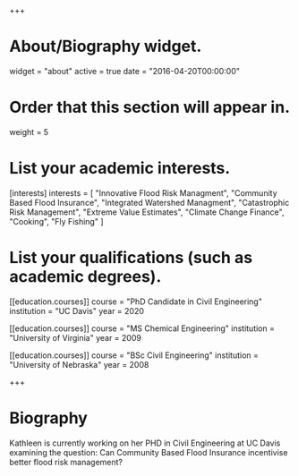 +++
# About/Biography widget.
widget = "about"
active = true
date = "2016-04-20T00:00:00"

# Order that this section will appear in.
weight = 5

# List your academic interests.
[interests]
  interests = [
    "Innovative Flood Risk Managment",
    "Community Based Flood Insurance",
    "Integrated Watershed Managment",
    "Catastrophic Risk Management",
    "Extreme Value Estimates",
    "Climate Change Finance",
    "Cooking",
    "Fly Fishing"
  ]

# List your qualifications (such as academic degrees).
[[education.courses]]
  course = "PhD Candidate in Civil Engineering"
  institution = "UC Davis"
  year = 2020

[[education.courses]]
  course = "MS Chemical Engineering"
  institution = "University of Virginia"
  year = 2009

[[education.courses]]
  course = "BSc Civil Engineering"
  institution = "University of Nebraska"
  year = 2008
 
+++

# Biography

Kathleen is currently working on her PHD in Civil Engineering at UC Davis examining the question: Can Community Based Flood Insurance incentivise better flood risk management?

